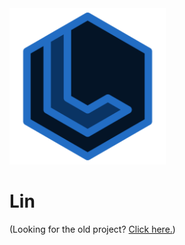 <img style="text-align: right" src="https://github.com/notjustanna/Lin/raw/main/resources/logo.svg" height="250" width="250" alt="Lin Logo">

# Lin

(Looking for the old project? [Click here.](https://github.com/notjustanna/Lin/tree/archive/lin-old))
